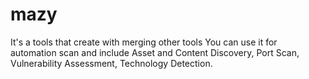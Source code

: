 # mazy
It's a tools that create with merging other tools
You can use it for automation scan and include Asset and Content Discovery, Port Scan, Vulnerability Assessment, Technology Detection.

